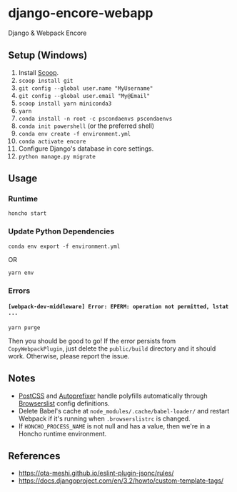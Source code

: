 # django-encore-webapp

Django & Webpack Encore

## Setup (Windows)

1.   Install [Scoop](https://scoop.sh/).
1.   `scoop install git`
1.   `git config --global user.name "MyUsername"`
1.   `git config --global user.email "My@Email"`
1.   `scoop install yarn miniconda3`
1.   `yarn`
1.   `conda install -n root -c pscondaenvs pscondaenvs`
1.   `conda init powershell` (or the preferred shell)
1.   `conda env create -f environment.yml`
1.   `conda activate encore`
1.   Configure Django's database in core settings.
1.   `python manage.py migrate`

## Usage

### Runtime
```
honcho start
```

### Update Python Dependencies
```
conda env export -f environment.yml
```
OR
```
yarn env
```

### Errors

#### `[webpack-dev-middleware] Error: EPERM: operation not permitted, lstat ...`
```
yarn purge
```
Then you should be good to go!
If the error persists from `CopyWebpackPlugin`, just delete the `public/build` directory and it should work.
Otherwise, please report the issue.

## Notes

*   [PostCSS](https://github.com/postcss/postcss#postcss-) and [Autoprefixer](https://github.com/postcss/autoprefixer#autoprefixer-) handle polyfills automatically through [Browserslist](https://github.com/browserslist/browserslist#browserslist-) config definitions.
*   Delete Babel's cache at `node_modules/.cache/babel-loader/` and restart Webpack if it's running when `.browserslistrc` is changed.
*   If `HONCHO_PROCESS_NAME` is not null and has a value, then we're in a Honcho runtime environment.

## References

*   <https://ota-meshi.github.io/eslint-plugin-jsonc/rules/>
*   <https://docs.djangoproject.com/en/3.2/howto/custom-template-tags/>
